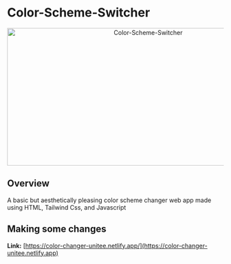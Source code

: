 # Color-Scheme-Switcher

<p align="center">  
<img src="https://socialify.git.ci/UmaGhildiyal/Color-Scheme-Switcher/image?font=KoHo&language=1&name=1&owner=1&pattern=Floating%20Cogs&stargazers=1&theme=Dark" alt="Color-Scheme-Switcher" width="640" height="320" />
</p>

## Overview

A basic but aesthetically pleasing color scheme changer web app made using HTML, Tailwind Css, and Javascript

## Making some changes

**Link:** [https://color-changer-unitee.netlify.app/](https://color-changer-unitee.netlify.app)
